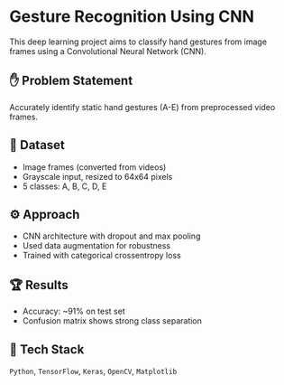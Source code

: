 # Gesture Recognition Using CNN

This deep learning project aims to classify hand gestures from image frames using a Convolutional Neural Network (CNN).

## ✋ Problem Statement
Accurately identify static hand gestures (A-E) from preprocessed video frames.

## 📸 Dataset
- Image frames (converted from videos)
- Grayscale input, resized to 64x64 pixels
- 5 classes: A, B, C, D, E

## ⚙️ Approach
- CNN architecture with dropout and max pooling
- Used data augmentation for robustness
- Trained with categorical crossentropy loss

## 🏆 Results
- Accuracy: ~91% on test set
- Confusion matrix shows strong class separation

## 🧰 Tech Stack
`Python`, `TensorFlow`, `Keras`, `OpenCV`, `Matplotlib`
